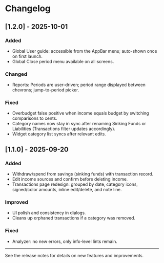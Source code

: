 # Changelog

## [1.2.0] - 2025-10-01

### Added
- Global User guide: accessible from the AppBar menu; auto-shown once on first launch.
- Global Close period menu available on all screens.

### Changed
- Reports: Periods are user-driven; period range displayed between chevrons; jump-to-period picker.

### Fixed
- Overbudget false positive when income equals budget by switching comparisons to cents.
- Category names now stay in sync after renaming Sinking Funds or Liabilities (Transactions filter updates accordingly).
- Widget category list syncs after relevant edits.

## [1.1.0] - 2025-09-20

### Added
- Withdraw/spend from savings (sinking funds) with transaction record.
- Edit income sources and confirm before deleting income.
- Transactions page redesign: grouped by date, category icons, signed/color amounts, inline edit/delete, and note line.

### Improved
- UI polish and consistency in dialogs.
- Cleans up orphaned transactions if a category was removed.

### Fixed
- Analyzer: no new errors, only info-level lints remain.

---

See the release notes for details on new features and improvements.
